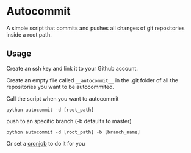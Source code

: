 # Autocommit
A simple script that commits and pushes all changes of git repositories inside a root path.

## Usage
Create an ssh key and link it to your Github account.

Create an empty file called `__autocommit__` in the .git folder of all the repositories you want to be autocommited.

Call the script when you want to autocommit
```
python autocommit -d [root_path]
```
push to an specific branch (-b defaults to master)
```
python autocommit -d [root_path] -b [branch_name]
```

Or set a [cronjob](http://askubuntu.com/questions/2368/how-do-i-set-up-a-cron-job) to do it for you
